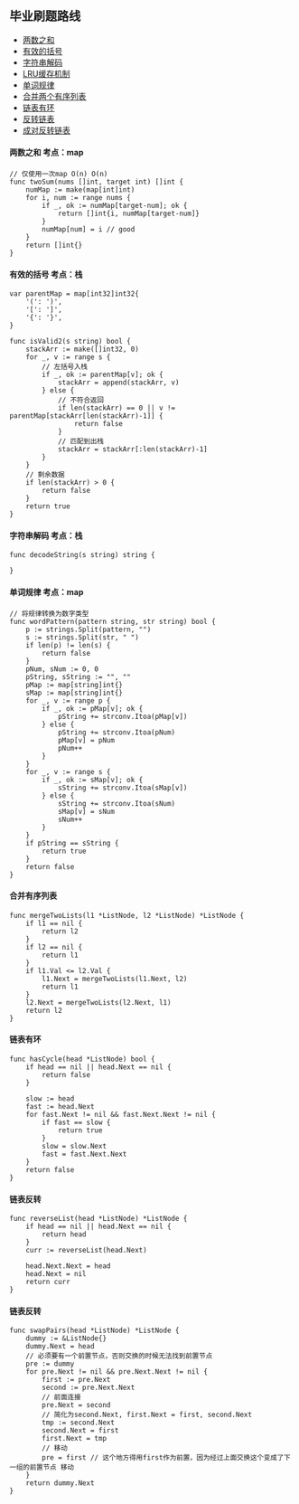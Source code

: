 ## 毕业刷题路线
- [两数之和](#twoSum)
- [有效的括号](#isValid)
- [字符串解码](#decodeString)
- [LRU缓存机制](#LRU)
- [单词规律](#wordPattern)
- [合并两个有序列表](#mergeTwoLists)
- [链表有环](#hasCycle)
- [反转链表](#reverseList)
- [成对反转链表](#swapPairs)

#### 两数之和 考点：map
<span id="twoSum"></span>
```
// 仅使用一次map O(n) O(n)
func twoSum(nums []int, target int) []int {
	numMap := make(map[int]int)
	for i, num := range nums {
		if _, ok := numMap[target-num]; ok {
			return []int{i, numMap[target-num]}
		}
		numMap[num] = i // good
	}
	return []int{}
}
```
#### 有效的括号 考点：栈
<span id="isValid"></span>
```
var parentMap = map[int32]int32{
	'(': ')',
	'[': ']',
	'{': '}',
}

func isValid2(s string) bool {
	stackArr := make([]int32, 0)
	for _, v := range s {
		// 左括号入栈
		if _, ok := parentMap[v]; ok {
			stackArr = append(stackArr, v)
		} else {
			// 不符合返回
			if len(stackArr) == 0 || v != parentMap[stackArr[len(stackArr)-1]] {
				return false
			}
			// 匹配到出栈
			stackArr = stackArr[:len(stackArr)-1]
		}
	}
	// 剩余数据
	if len(stackArr) > 0 {
		return false
	}
	return true
}
```
#### 字符串解码 考点：栈
<span id="decodeString"></span>
```
func decodeString(s string) string {

}
```
#### 单词规律 考点：map
<span id="wordPattern"></span>
```
// 将规律转换为数字类型
func wordPattern(pattern string, str string) bool {
	p := strings.Split(pattern, "")
	s := strings.Split(str, " ")
	if len(p) != len(s) {
		return false
	}
	pNum, sNum := 0, 0
	pString, sString := "", ""
	pMap := map[string]int{}
	sMap := map[string]int{}
	for _, v := range p {
		if _, ok := pMap[v]; ok {
			pString += strconv.Itoa(pMap[v])
		} else {
			pString += strconv.Itoa(pNum)
			pMap[v] = pNum
			pNum++
		}
	}
	for _, v := range s {
		if _, ok := sMap[v]; ok {
			sString += strconv.Itoa(sMap[v])
		} else {
			sString += strconv.Itoa(sNum)
			sMap[v] = sNum
			sNum++
		}
	}
	if pString == sString {
		return true
	}
	return false
}
```
#### 合并有序列表
<span id="mergeTwoLists"></span>
```
func mergeTwoLists(l1 *ListNode, l2 *ListNode) *ListNode {
 	if l1 == nil {
 		return l2
 	}
 	if l2 == nil {
 		return l1
 	}
 	if l1.Val <= l2.Val {
 		l1.Next = mergeTwoLists(l1.Next, l2)
 		return l1
 	}
 	l2.Next = mergeTwoLists(l2.Next, l1)
 	return l2
}
```
#### 链表有环
<span id="hasCycle"></span>
```
func hasCycle(head *ListNode) bool {
	if head == nil || head.Next == nil {
		return false
	}

	slow := head
	fast := head.Next
	for fast.Next != nil && fast.Next.Next != nil {
		if fast == slow {
			return true
		}
		slow = slow.Next
		fast = fast.Next.Next
	}
	return false
}
```
#### 链表反转
<span id="reverseList"></span>
```
func reverseList(head *ListNode) *ListNode {
	if head == nil || head.Next == nil {
		return head
	}
	curr := reverseList(head.Next)

	head.Next.Next = head
	head.Next = nil
	return curr
}
```
#### 链表反转
<span id="swapPairs"></span>
```
func swapPairs(head *ListNode) *ListNode {
	dummy := &ListNode{}
	dummy.Next = head
	// 必须要有一个前置节点，否则交换的时候无法找到前置节点
	pre := dummy
	for pre.Next != nil && pre.Next.Next != nil {
		first := pre.Next
		second := pre.Next.Next
		// 前面连接
		pre.Next = second
		// 简化为second.Next, first.Next = first, second.Next
		tmp := second.Next
		second.Next = first
		first.Next = tmp
		// 移动
		pre = first // 这个地方得用first作为前置，因为经过上面交换这个变成了下一组的前置节点 移动
	}
	return dummy.Next
}
```
